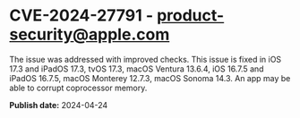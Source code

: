 # CVE-2024-27791 - product-security@apple.com

The issue was addressed with improved checks. This issue is fixed in iOS 17.3 and iPadOS 17.3, tvOS 17.3, macOS Ventura 13.6.4, iOS 16.7.5 and iPadOS 16.7.5, macOS Monterey 12.7.3, macOS Sonoma 14.3. An app may be able to corrupt coprocessor memory.

**Publish date:** 2024-04-24
